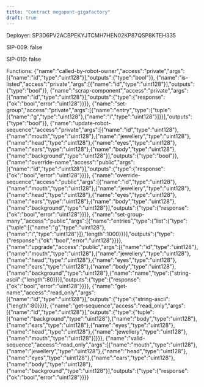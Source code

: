 ```yaml
---
title: "Contract megapont-gigafactory"
draft: true
---
```

Deployer: SP3D6PV2ACBPEKYJTCMH7HEN02KP87QSP8KTEH335

SIP-009: false

SIP-010: false

Functions:
{"name":"called-by-robot-owner","access":"private","args":[{"name":"id","type":"uint128"}],"outputs":{"type":"bool"}}, {"name":"is-listed","access":"private","args":[{"name":"id","type":"uint128"}],"outputs":{"type":"bool"}}, {"name":"scrap-component","access":"private","args":[{"name":"id","type":"uint128"}],"outputs":{"type":{"response":{"ok":"bool","error":"uint128"}}}}, {"name":"set-group","access":"private","args":[{"name":"entry","type":{"tuple":[{"name":"g","type":"uint128"},{"name":"i","type":"uint128"}]}}],"outputs":{"type":"bool"}}, {"name":"update-robot-sequence","access":"private","args":[{"name":"id","type":"uint128"},{"name":"mouth","type":"uint128"},{"name":"jewellery","type":"uint128"},{"name":"head","type":"uint128"},{"name":"eyes","type":"uint128"},{"name":"ears","type":"uint128"},{"name":"body","type":"uint128"},{"name":"background","type":"uint128"}],"outputs":{"type":"bool"}}, {"name":"override-name","access":"public","args":[{"name":"id","type":"uint128"}],"outputs":{"type":{"response":{"ok":"bool","error":"uint128"}}}}, {"name":"override-sequence","access":"public","args":[{"name":"id","type":"uint128"},{"name":"mouth","type":"uint128"},{"name":"jewellery","type":"uint128"},{"name":"head","type":"uint128"},{"name":"eyes","type":"uint128"},{"name":"ears","type":"uint128"},{"name":"body","type":"uint128"},{"name":"background","type":"uint128"}],"outputs":{"type":{"response":{"ok":"bool","error":"uint128"}}}}, {"name":"set-group-many","access":"public","args":[{"name":"entries","type":{"list":{"type":{"tuple":[{"name":"g","type":"uint128"},{"name":"i","type":"uint128"}]},"length":1000}}}],"outputs":{"type":{"response":{"ok":"bool","error":"uint128"}}}}, {"name":"upgrade","access":"public","args":[{"name":"id","type":"uint128"},{"name":"mouth","type":"uint128"},{"name":"jewellery","type":"uint128"},{"name":"head","type":"uint128"},{"name":"eyes","type":"uint128"},{"name":"ears","type":"uint128"},{"name":"body","type":"uint128"},{"name":"background","type":"uint128"},{"name":"name","type":{"string-ascii":{"length":80}}}],"outputs":{"type":{"response":{"ok":"bool","error":"uint128"}}}}, {"name":"get-name","access":"read_only","args":[{"name":"id","type":"uint128"}],"outputs":{"type":{"string-ascii":{"length":80}}}}, {"name":"get-sequence","access":"read_only","args":[{"name":"id","type":"uint128"}],"outputs":{"type":{"tuple":[{"name":"background","type":"uint128"},{"name":"body","type":"uint128"},{"name":"ears","type":"uint128"},{"name":"eyes","type":"uint128"},{"name":"head","type":"uint128"},{"name":"jewellery","type":"uint128"},{"name":"mouth","type":"uint128"}]}}}, {"name":"valid-sequence","access":"read_only","args":[{"name":"mouth","type":"uint128"},{"name":"jewellery","type":"uint128"},{"name":"head","type":"uint128"},{"name":"eyes","type":"uint128"},{"name":"ears","type":"uint128"},{"name":"body","type":"uint128"},{"name":"background","type":"uint128"}],"outputs":{"type":{"response":{"ok":"bool","error":"uint128"}}}}
